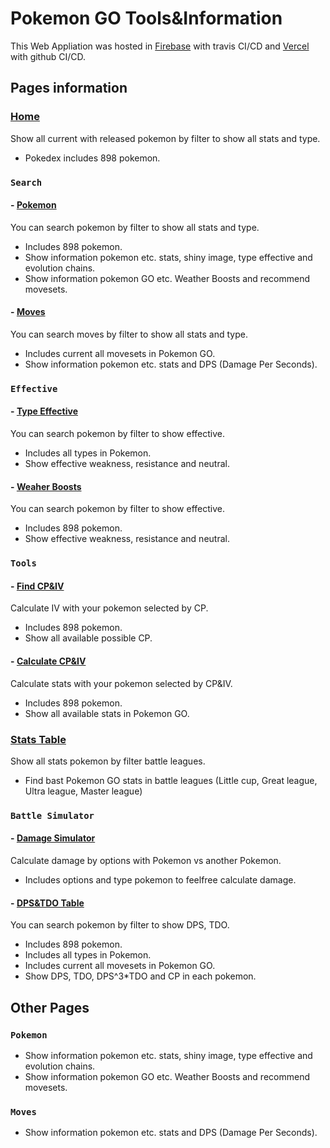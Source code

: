 # Pokemon GO Tools&Information

This Web Appliation was hosted in [Firebase](https://pokego-breeze.web.app/) with travis CI/CD and [Vercel](https://poke-go-breeze.vercel.app/) with github CI/CD.

## Pages information
### [Home](https://pokego-breeze.web.app/)

Show all current with released pokemon by filter to show all stats and type.
- Pokedex includes 898 pokemon.

### `Search`

#### - [Pokemon](https://pokego-breeze.web.app/search-pokemon)
You can search pokemon by filter to show all stats and type.
- Includes 898 pokemon.
- Show information pokemon etc. stats, shiny image, type effective and evolution chains.
- Show information pokemon GO etc. Weather Boosts and recommend movesets.

#### - [Moves](https://pokego-breeze.web.app/search-move)
You can search moves by filter to show all stats and type.
- Includes current all movesets in Pokemon GO.
- Show information pokemon etc. stats and DPS (Damage Per Seconds).

### `Effective`

#### - [Type Effective](https://pokego-breeze.web.app/type-effective)
You can search pokemon by filter to show effective.
- Includes all types in Pokemon.
- Show effective weakness, resistance and neutral.

#### - [Weaher Boosts](https://pokego-breeze.web.app/weather-boosts)
You can search pokemon by filter to show effective.
- Includes 898 pokemon.
- Show effective weakness, resistance and neutral.

### `Tools`

#### - [Find CP&IV](https://pokego-breeze.web.app/find-cp-iv)
Calculate IV with your pokemon selected by CP.
- Includes 898 pokemon.
- Show all available possible CP.

#### - [Calculate CP&IV](https://pokego-breeze.web.app/calculate-cp-iv)
Calculate stats with your pokemon selected by CP&IV.
- Includes 898 pokemon.
- Show all available stats in Pokemon GO.

### [Stats Table](https://pokego-breeze.web.app/stats-table)

Show all stats pokemon by filter battle leagues.
- Find bast Pokemon GO stats in battle leagues (Little cup, Great league, Ultra league, Master league)

### `Battle Simulator`

#### - [Damage Simulator](https://pokego-breeze.web.app/damage-calculate)
Calculate damage by options with Pokemon vs another Pokemon.
- Includes options and type pokemon to feelfree calculate damage.

#### - [DPS&TDO Table](https://pokego-breeze.web.app/dps-table)
You can search pokemon by filter to show DPS, TDO.
- Includes 898 pokemon.
- Includes all types in Pokemon.
- Includes current all movesets in Pokemon GO.
- Show DPS, TDO, DPS^3*TDO and CP in each pokemon.

## Other Pages

### `Pokemon`

- Show information pokemon etc. stats, shiny image, type effective and evolution chains.
- Show information pokemon GO etc. Weather Boosts and recommend movesets.

### `Moves`

- Show information pokemon etc. stats and DPS (Damage Per Seconds).
